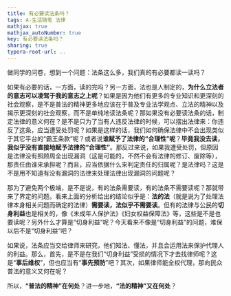 ```yaml
---
title: 有必要读法条吗？
tags: A-生活随笔 法律
mathjax: true
mathjax_autoNumber: true
key: 有必要读法条吗？
sharing: true
typora-root-url: ..
---
```


做同学的问卷，想到一个问题：法条这么多，我们真的有必要都读一读吗？

​如果有必要的话，一方面，读的完吗？另一方面，法也是人制定的，**为什么立法者的意志可以凌驾于我的意志之上呢**？如果是因为他们有更多的专业知识和更深刻的社会观察，是不是普法的精神更多地应该在于普及专业法学观点、立法的精神以及揭示更深刻的社会观察，而不是单纯地读法条呢？
​
​那如果没有必要读法条的话，制定法律的意义何在？是不是只为了当有人违反法律的时候，可以摆出法律来：你违反了这条，应当遭受处罚呢？如果是这样的话，我们如何确保法律中不会出现类似于其它平台的“霸王条款”呢？或者说**谁赋予了法律的“合理性”呢**？**毕竟我没去读，我似乎没有直接地赋予法律的“合理性”**。那反过来说，如果我遭受处罚，但原因是法律没有照顾周全出现漏洞（这是可能的，不然不会有法律的修订、废除等），那责任由谁来承担呢？而且，应当依据什么来判定责任的归属呢？是法律吗？这是不是用不知道有没有漏洞的法律来处理法律出现漏洞的问题呢？

那为了避免两个极端，是不是说，有的法条需要读，有的法条不需要读呢？那就带来了界定的问题。看来上面的分析给出的结论似乎是：**法的法**（就是说为了处理法律本身相关问题而确定的法律）**需要读，法似乎不需要读**。但有的法律与公民的**切身利益**也是相关的，像《未成年人保护法》《妇女权益保障法》等，这些是不是也要读呢？另外什么才算是“切身利益”呢？今天看来不像是“切身利益”的问题，难保以后不是“切身利益”吧？

如果说，法条应当交给律师来研究，他们知法、懂法，并且会运用法来保护代理人的利益。那么，首先，是不是在我们“切身利益”受损的情况下才去找律师呢？这是“**事后维权**”，但也应当有“**事先预防**”吧？其次，如果律师能全权代理，那向民众普法的意义又何在呢？

所以，**“普法的精神”在何处**？进一步地，**“法的精神”又在何处**？
